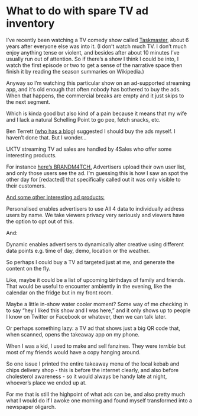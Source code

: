 # What to do with spare TV ad inventory

I’ve recently been watching a TV comedy show called
[Taskmaster](<https://en.wikipedia.org/wiki/Taskmaster_(TV_series)>), about 6
years after everyone else was into it. (I don’t watch much TV. I don’t much
enjoy anything tense or violent, and besides after about 10 minutes I’ve
usually run out of attention. So if there’s a show I think I could be into, I
watch the first episode or two to get a sense of the narrative space then
finish it by reading the season summaries on Wikipedia.)

Anyway so I’m watching this particular show on an ad-supported streaming app,
and it’s old enough that often nobody has bothered to buy the ads. When that
happens, the commercial breaks are empty and it just skips to the next
segment.

Which is kinda good but also kind of a pain because it means that my wife and
I lack a natural Schelling Point to go pee, fetch snacks, etc.

Ben Terrett ([who has a blog](https://noisydecentgraphics.typepad.com))
suggested I should buy the ads myself. I haven’t done that. But I wonder…

UKTV streaming TV ad sales are handled by 4Sales who offer some interesting
products.

For instance [here’s
BRANDM4TCH.](https://www.4sales.com/all4#brandm4tch:-live) Advertisers upload
their own user list, and only those users see the ad. I’m guessing this is how
I saw an spot the other day for [redacted] that specifically called out it was
only visible to their customers.

[And some other interesting ad
products:](https://www.4sales.com/all4#creative-formats)

Personalised enables advertisers to use All 4 data to individually address
users by name. We take viewers privacy very seriously and viewers have the
option to opt out of this.

And:

Dynamic enables advertisers to dynamically alter creative using different data
points e.g. time of day, demo, location or the weather.

So perhaps I could buy a TV ad targeted just at me, and generate the content
on the fly.

Like, maybe it could be a list of upcoming birthdays of family and friends.
That would be useful to encounter ambiently in the evening, like the calendar
on the fridge but in my front room.

Maybe a little in-show water cooler moment? Some way of me checking in to say
“hey I liked this show and I was here,” and it only shows up to people I know
on Twitter or Facebook or whatever, then we can talk later.

Or perhaps something lazy: a TV ad that shows just a big QR code that, when
scanned, opens the takeaway app on my phone.

When I was a kid, I used to make and sell fanzines. They were _terrible_ but
most of my friends would have a copy hanging around.

So one issue I printed the entire takeaway menu of the local kebab and chips
delivery shop - this is before the internet clearly, and also before
cholesterol awareness - so it would always be handy late at night, whoever’s
place we ended up at.

For me that is still the highpoint of what ads can be, and also pretty much
what I would do if I awoke one morning and found myself transformed into a
newspaper oligarch.
